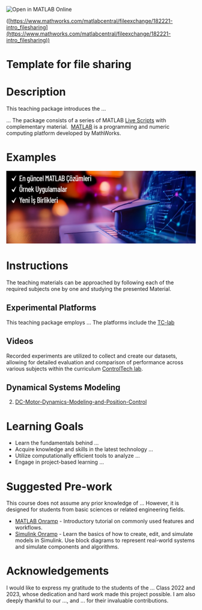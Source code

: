 
![Open in MATLAB Online](https://www.mathworks.com/images/responsive/global/open-in-matlab-online.svg)

([https://www.mathworks.com/matlabcentral/fileexchange/182221-intro_filesharing](https://www.mathworks.com/matlabcentral/fileexchange/182221-intro_filesharing))

# Template for file sharing

# Description

This teaching package introduces the ...

... The package consists of a series of MATLAB [Live Scripts](https://www.mathworks.com/products/matlab/live-editor.html) with complementary material. 
[MATLAB](https://www.mathworks.com/products/matlab.html) is a programming and numeric computing platform developed by MathWorks.

# Examples 

<img src="Fig1.jpg" width="900">

# Instructions
The teaching materials can be approached by following each of the required subjects one by one and studying the presented Material.

## Experimental Platforms
This teaching package employs ...
The platforms include the [TC-lab](https://apmonitor.com/pdc/index.php/Main/ArduinoTemperatureControl) 

## Videos 
Recorded experiments are utilized to collect and create our datasets, allowing for detailed evaluation and comparison of performance across various subjects within the curriculum 
[ControlTech lab](https://www.youtube.com/channel/UC4HUYU5zKblBf-LD-CjEDWA).

## Dynamical Systems Modeling
2. [DC-Motor-Dynamics-Modeling-and-Position-Control](https://www.mathworks.com/matlabcentral/fileexchange/164976-dc-motor-dynamics-modeling-and-position-control)

# Learning Goals
- Learn the fundamentals behind ...
- Acquire knowledge and skills in the latest technology ...
- Utilize computationally efficient tools to analyze ...
- Engage in project-based learning ...

# Suggested Pre-work
This course does not assume any prior knowledge of ... However, it is designed for students from basic sciences or related engineering fields.
- [MATLAB Onramp](https://matlabacademy.mathworks.com/details/matlab-onramp/gettingstarted) - Introductory tutorial on commonly used features and workflows.
- [Simulink Onramp](https://matlabacademy.mathworks.com/details/simulink-onramp/simulink) - Learn the basics of how to create, edit, and simulate models in Simulink. 
Use block diagrams to represent real-world systems and simulate components and algorithms.

# Acknowledgements
I would like to express my gratitude to the students of the ...
Class 2022 and 2023, whose dedication and hard work made this project possible. 
I am also deeply thankful to our ..., and ... for their invaluable contributions.
